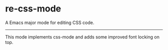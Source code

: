 # re-css-mode

A Emacs major mode for editing CSS code.

---

This mode implements css-mode and adds some improved font locking on top.

